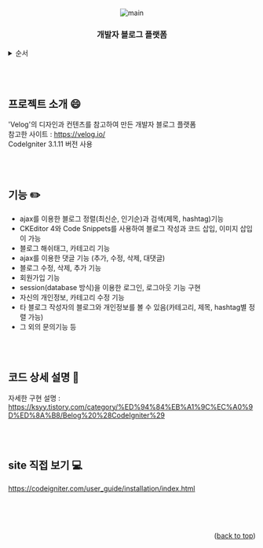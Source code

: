 <div id="top"></div>

<!-- PROJECT LOGO -->
<br/>
<div align="center">
  <img src="https://user-images.githubusercontent.com/86705580/147821627-7b5f9328-45a8-4152-844d-fc7e03be30f9.png" alt="main">
  <h3 align="center">개발자 블로그 플랫폼</h3>
</div>



<!-- TABLE OF CONTENTS -->
<details>
  <summary>순서</summary>
  <ol>
    <li><a href="#프로젝트-소개">프로젝트 소개</a></li>
    <li><a href="#기능">기능</a></li>
    <li><a href="#코드-상세-설명">코드 상세 설명</a></li>
    <li><a href="#site-직접-보기">site 직접 보기</a></li>
  </ol>
</details>


<br><br>
<!-- ABOUT THE PROJECT -->
## 프로젝트 소개 :smile:

'Velog'의 디자인과 컨텐츠를 참고하여 만든 개발자 블로그 플랫폼<br>
참고한 사이트 : https://velog.io/<br>
CodeIgniter 3.1.11 버전 사용<br>


<br><br>
<!-- GETTING STARTED -->
## 기능 :pencil2:

-  ajax를 이용한 블로그 정렬(최신순, 인기순)과 검색(제목, hashtag)기능 
-  CKEditor 4와 Code Snippets를 사용하여 블로그 작성과 코드 삽입, 이미지 삽입이 가능 
-  블로그 해쉬태그, 카테고리 기능 
-  ajax를 이용한 댓글 기능 (추가, 수정, 삭제, 대댓글) 
-  블로그 수정, 삭제, 추가 기능 
-  회원가입 기능 
-  session(database 방식)을 이용한 로그인, 로그아웃 기능 구현  
-  자신의 개인정보, 카테고리 수정 기능 
-  타 블로그 작성자의 블로그와 개인정보를 볼 수 있음(카테고리, 제목, hashtag별 정렬 가능) 
-  그 외의 문의기능 등 


<br><br>
<!-- USAGE EXAMPLES -->
## 코드 상세 설명 :page_with_curl:

자세한 구현 설명 :<br>
https://ksyy.tistory.com/category/%ED%94%84%EB%A1%9C%EC%A0%9D%ED%8A%B8/Belog%20%28CodeIgniter%29


<br><br>
<!-- ROADMAP -->
## site 직접 보기 :computer:

https://codeigniter.com/user_guide/installation/index.html


<br><br><br>
<p align="right">(<a href="#top">back to top</a>)</p>


